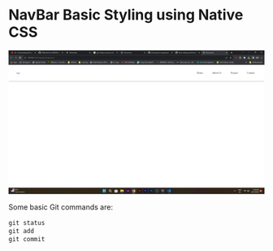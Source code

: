# NavBar Basic Styling using Native CSS

![Project UI Design willbe looaded over here](./snap.png)

Some basic Git commands are:

```
git status
git add
git commit
```
